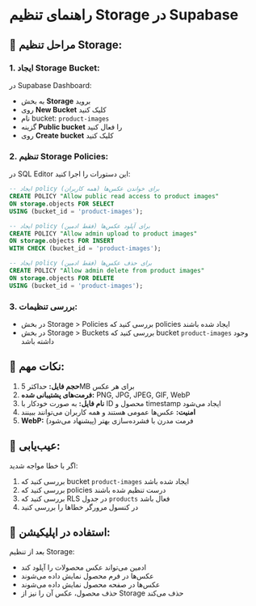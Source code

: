 # راهنمای تنظیم Storage در Supabase

## 🚀 **مراحل تنظیم Storage:**

### **1. ایجاد Storage Bucket:**
در Supabase Dashboard:
- به بخش **Storage** بروید
- روی **New Bucket** کلیک کنید
- نام bucket: `product-images`
- گزینه **Public bucket** را فعال کنید
- روی **Create bucket** کلیک کنید

### **2. تنظیم Storage Policies:**
در SQL Editor این دستورات را اجرا کنید:

```sql
-- ایجاد policy برای خواندن عکس‌ها (همه کاربران)
CREATE POLICY "Allow public read access to product images" 
ON storage.objects FOR SELECT 
USING (bucket_id = 'product-images');

-- ایجاد policy برای آپلود عکس‌ها (فقط ادمین)
CREATE POLICY "Allow admin upload to product images" 
ON storage.objects FOR INSERT 
WITH CHECK (bucket_id = 'product-images');

-- ایجاد policy برای حذف عکس‌ها (فقط ادمین)
CREATE POLICY "Allow admin delete from product images" 
ON storage.objects FOR DELETE 
USING (bucket_id = 'product-images');
```

### **3. بررسی تنظیمات:**
- در بخش Storage > Policies بررسی کنید که policies ایجاد شده باشند
- در بخش Storage > Buckets بررسی کنید که bucket `product-images` وجود داشته باشد

## 📝 **نکات مهم:**

1. **حجم فایل:** حداکثر 5MB برای هر عکس
2. **فرمت‌های پشتیبانی شده:** PNG, JPG, JPEG, GIF, WebP
3. **نام فایل:** به صورت خودکار با ID محصول و timestamp ایجاد می‌شود
4. **امنیت:** عکس‌ها عمومی هستند و همه کاربران می‌توانند ببینند
5. **WebP:** فرمت مدرن با فشرده‌سازی بهتر (پیشنهاد می‌شود)

## 🔧 **عیب‌یابی:**

اگر با خطا مواجه شدید:
1. بررسی کنید که bucket `product-images` ایجاد شده باشد
2. بررسی کنید که policies درست تنظیم شده باشند
3. بررسی کنید که RLS در جدول `products` فعال باشد
4. در کنسول مرورگر خطاها را بررسی کنید

## 📱 **استفاده در اپلیکیشن:**

بعد از تنظیم Storage:
- ادمین می‌تواند عکس محصولات را آپلود کند
- عکس‌ها در فرم محصول نمایش داده می‌شوند
- عکس‌ها در صفحه محصول نمایش داده می‌شوند
- حذف محصول، عکس آن را نیز از Storage حذف می‌کند
